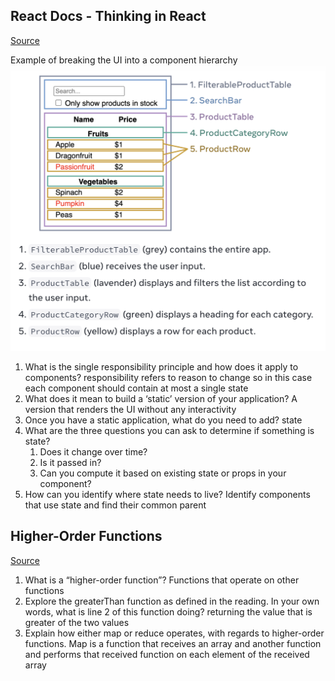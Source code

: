 ## React Docs - Thinking in React

[Source](https://react.dev/learn/thinking-in-react)

Example of breaking the UI into a component hierarchy
![Screenshot](./Screenshot%202023-04-29%20at%2010.09.07%20AM.png)


1. What is the single responsibility principle and how does it apply to components? responsibility refers to reason to change so in this case each component should contain at most a single state
2. What does it mean to build a ‘static’ version of your application? A version that renders the UI without any interactivity
3. Once you have a static application, what do you need to add? state
4. What are the three questions you can ask to determine if something is state? 
    1. Does it change over time?
    2. Is it passed in?
    3. Can you compute it based on existing state or props in your component?
5. How can you identify where state needs to live? Identify components that use state and find their common parent

## Higher-Order Functions

[Source](https://eloquentjavascript.net/05_higher_order.html#h_xxCc98lOBK)

1. What is a “higher-order function”? Functions that operate on other functions
2. Explore the greaterThan function as defined in the reading. In your own words, what is line 2 of this function doing? returning the value that is greater of the two values
3. Explain how either map or reduce operates, with regards to higher-order functions. Map is a function that receives an array and another function and performs that received function on each element of the received array 